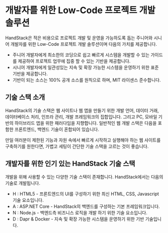 # 개발자를 위한 Low-Code 프로젝트 개발 솔루션

HandStack은 적은 비용으로 프로젝트 개발 및 운영을 가능하도록 돕는 주니어와 시니어 개발자를 위한 Low-Code 프로젝트 개발 솔루션이며 다음의 가치를 제공합니다.

- 주니어 개발자에게 최소한의 코딩으로 쉽고 빠르게 시스템을 개발할 수 있는 가이드를 제공하여 프로젝트 업무에 집중 할 수 있는 기반을 제공합니다.
- 시니어 개발자에게 일관성있는 지속 및 확장 가능한 시스템을 운영하기 위한 표준 기반을 제공합니다.
- 기반이 되는 소스는 100% 공개 소스를 원칙으로 하며, MIT 라이센스 준수합니다.



## 기술 스택 소개

HandStack의 기술 스택은 웹 사이트나 웹 앱을 만들기 위한 개발 언어, 데이터 거래, 데이터베이스 처리, 인프라 관리, 개발 프레임워크의 집합입니다. 그리고 PC, 모바일 기반의 하이브리드 앱을 위한 패러다임을 지향합니다. 일반적인 웹 개발 스택은 다음을 포함한 프론트엔드, 백엔드 기술이 혼합되어 있습니다.

 

만일 여러분이 제한된 기능과 자원 속에서 빠르게 시작하고 실행해야 하는 웹 사이트를 구축하기를 원한다면, 가볍고 세팅이 간단한 기술 스택을 고르는 것이 좋습니다.



## 개발자를 위한 인기 있는 HandStack 기술 스택

개발을 위해 사용할 수 있는 다양한 기술 스택이 존재합니다. HandStack에서는 다음의 기술로 개발됩니다.

* H : HTML5 - 프론트엔드의 UI를 구성하기 위한 최신 HTML, CSS, Javascript 기술 요소입니다.
* A : ASP.NET Core - HandStack의 백엔드를 구성하는 기본 프레임워크입니다.
* N : Node.js - 백엔드측 비즈니스 로직을 개발 하기 위한 기술 요소입니다.
* D : Dapr & Docker - 지속 및 확장 가능한 시스템을 운영하기 위한 기반 기술입니다.

